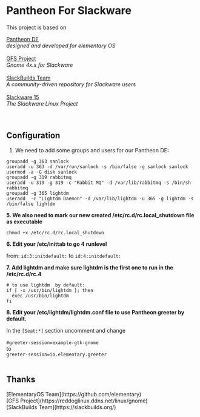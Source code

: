 # Pantheon For Slackware 

This project is based on 

[Pantheon DE](https://github.com/elementary)<br>
_designed and developed for elementary OS_<br><br>
[GFS Project](https://reddoglinux.ddns.net/linux/gnome)<br>
_Gnome 4x.x for Slackware_<br><br>
[SlackBuilds Team](https://slackbuilds.org/)<br>
_A community-driven repository for Slackware users_<br><br>
[Slackware 15](http://www.slackware.com/announce/15.0.php)<br>
_The Slackware Linux Project_<br><br><br>

<h2>Configuration</h2>

1. We need to add some groups and users for our Pantheon DE:

```
groupadd -g 363 sanlock
useradd -u 363 -d /var/run/sanlock -s /bin/false -g sanlock sanlock
usermod -a -G disk sanlock
groupadd -g 319 rabbitmq
useradd -u 319 -g 319 -c "Rabbit MQ" -d /var/lib/rabbitmq -s /bin/sh rabbitmq
groupadd -g 365 lightdm
useradd  -c "Lightdm Daemon" -d /var/lib/lightdm -u 365 -g lightdm -s /bin/false lightdm
```

**5. We also need to mark our new created /etc/rc.d/rc.local_shutdown file as executable**

`chmod +x /etc/rc.d/rc.local_shutdown`

**6. Edit your /etc/inittab to go 4 runlevel**

from:
`id:3:initdefault:`
to
`id:4:initdefault:`

**7. Add lightdm and make sure lightdm is the first one to run in the /etc/rc.d/rc.4**

```
# to use lightdm  by default:
if [ -x /usr/bin/lightdm ]; then
  exec /usr/bin/lightdm
fi
```
**8. Edit your /etc/lightdm/lightdm.conf file to use Pantheon greeter by default.**

In the `[Seat:*]` section uncomment and change<br>
<br>`#greeter-session=example-gtk-gnome`<br>to<br>`greeter-session=io.elementary.greeter`<br><br>

<h2>Thanks</h2>
[ElementaryOS Team](https://github.com/elementary)<br>
[GFS Project](https://reddoglinux.ddns.net/linux/gnome)<br>
[SlackBuilds Team](https://slackbuilds.org/)

